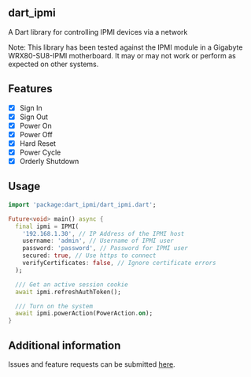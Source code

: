 
## dart_ipmi

A Dart library for controlling IPMI devices via a network

Note: This library has been tested against the IPMI module in a Gigabyte WRX80-SU8-IPMI motherboard. It may or may not work or perform as expected on other systems.

## Features

- [x] Sign In
- [x] Sign Out
- [x] Power On
- [x] Power Off
- [x] Hard Reset
- [x] Power Cycle
- [x] Orderly Shutdown

## Usage

```dart
import 'package:dart_ipmi/dart_ipmi.dart';

Future<void> main() async {
  final ipmi = IPMI(
    '192.168.1.30', // IP Address of the IPMI host
    username: 'admin', // Username of IPMI user
    password: 'password', // Password for IPMI user
    secured: true, // Use https to connect
    verifyCertificates: false, // Ignore certificate errors
  );

  /// Get an active session cookie
  await ipmi.refreshAuthToken();

  /// Turn on the system
  await ipmi.powerAction(PowerAction.on);
}
```

## Additional information

Issues and feature requests can be submitted [here](https://github.com/point-source/dart_ipmi).
